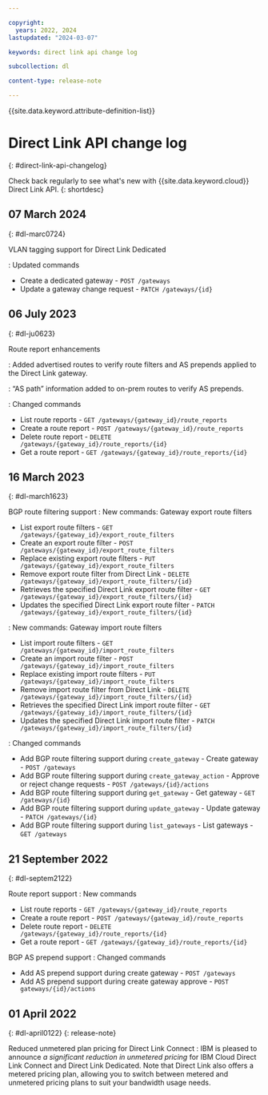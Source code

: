 ```yaml
---

copyright:
  years: 2022, 2024
lastupdated: "2024-03-07"

keywords: direct link api change log

subcollection: dl

content-type: release-note

---
```


{{site.data.keyword.attribute-definition-list}}

# Direct Link API change log
{: #direct-link-api-changelog}

Check back regularly to see what's new with {{site.data.keyword.cloud}} Direct Link API.
{: shortdesc}

## 07 March 2024
{: #dl-marc0724}

VLAN tagging support for Direct Link Dedicated

: Updated commands

   * Create a dedicated gateway - `POST /gateways`
   * Update a gateway change request - `PATCH /gateways/{id}`

## 06 July 2023
{: #dl-ju0623}

Route report enhancements

: Added advertised routes to verify route filters and AS prepends applied to the Direct Link gateway.

: “AS path” information added to on-prem routes to verify AS prepends.

: Changed commands

   * List route reports - `GET /gateways/{gateway_id}/route_reports`
   * Create a route report - `POST /gateways/{gateway_id}/route_reports`
   * Delete route report - `DELETE /gateways/{gateway_id}/route_reports/{id}`
   * Get a route report - `GET /gateways/{gateway_id}/route_reports/{id}`

## 16 March 2023
{: #dl-march1623}

BGP route filtering support
:   New commands: Gateway export route filters

   * List export route filters - `GET /gateways/{gateway_id}/export_route_filters`
   * Create an export route filter - `POST /gateways/{gateway_id}/export_route_filters`
   * Replace existing export route filters - `PUT /gateways/{gateway_id}/export_route_filters`
   * Remove export route filter from Direct Link - `DELETE /gateways/{gateway_id}/export_route_filters/{id}`
   * Retrieves the specified Direct Link export route filter - `GET /gateways/{gateway_id}/export_route_filters/{id}`
   * Updates the specified Direct Link export route filter - `PATCH /gateways/{gateway_id}/export_route_filters/{id}`

:   New commands: Gateway import route filters

   * List import route filters - `GET /gateways/{gateway_id}/import_route_filters`
   * Create an import route filter - `POST /gateways/{gateway_id}/import_route_filters`
   * Replace existing import route filters - `PUT /gateways/{gateway_id}/import_route_filters`
   * Remove import route filter from Direct Link - `DELETE /gateways/{gateway_id}/import_route_filters/{id}`
   * Retrieves the specified Direct Link import route filter - `GET /gateways/{gateway_id}/import_route_filters/{id}`
   * Updates the specified Direct Link import route filter - `PATCH /gateways/{gateway_id}/import_route_filters/{id}`

:   Changed commands

   * Add BGP route filtering support during `create_gateway` - Create gateway - `POST /gateways`
   * Add BGP route filtering support during `create_gateway_action` - Approve or reject change requests - `POST /gateways/{id}/actions`
   * Add BGP route filtering support during `get_gateway` - Get gateway - `GET /gateways/{id}`
   * Add BGP route filtering support during `update_gateway` - Update gateway - `PATCH /gateways/{id}`
   * Add BGP route filtering support during `list_gateways` - List gateways - `GET /gateways`

## 21 September 2022
{: #dl-septem2122}

Route report support
:   New commands

   * List route reports - `GET /gateways/{gateway_id}/route_reports`
   * Create a route report - `POST /gateways/{gateway_id}/route_reports`
   * Delete route report - `DELETE /gateways/{gateway_id}/route_reports/{id}`
   * Get a route report - `GET /gateways/{gateway_id}/route_reports/{id}`

BGP AS prepend support
:   Changed commands

   * Add AS prepend support during create gateway - `POST /gateways`
   * Add AS prepend support during create gateway approve - `POST gateways/{id}/actions`

## 01 April 2022
{: #dl-april0122}
{: release-note}

Reduced unmetered plan pricing for Direct Link Connect
:   IBM is pleased to announce _a significant reduction in unmetered pricing_ for IBM Cloud Direct Link Connect and Direct Link Dedicated. Note that Direct Link also offers a metered pricing plan, allowing you to switch between metered and unmetered pricing plans to suit your bandwidth usage needs.
